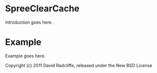 SpreeClearCache
===============

Introduction goes here.


Example
=======

Example goes here.


Copyright (c) 2011 David Radcliffe, released under the New BSD License
